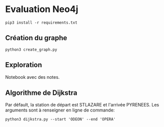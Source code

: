 # Evaluation Neo4j

```pip3 install -r requirements.txt```

## Création du graphe

```python3 create_graph.py```

## Exploration

Notebook avec des notes.

## Algorithme de Dijkstra

Par défault, la station de départ est STLAZARE et l'arrivée PYRENEES.
Les arguments sont à renseigner en ligne de commande:

```python3 dijkstra.py --start 'ODEON' --end 'OPERA'```